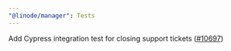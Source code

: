 ```yaml
---
"@linode/manager": Tests
---
```


Add Cypress integration test for closing support tickets ([#10697](https://github.com/linode/manager/pull/10697))
